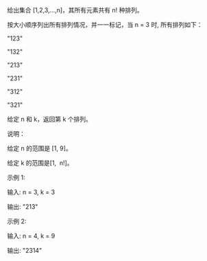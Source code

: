 给出集合 [1,2,3,…,n]，其所有元素共有 n! 种排列。

按大小顺序列出所有排列情况，并一一标记，当 n = 3 时, 所有排列如下：

"123"

"132"

"213"

"231"

"312"

"321"

给定 n 和 k，返回第 k 个排列。

说明：

给定 n 的范围是 [1, 9]。

给定 k 的范围是[1,  n!]。

示例 1:

输入: n = 3, k = 3

输出: "213"

示例 2:

输入: n = 4, k = 9

输出: "2314"

